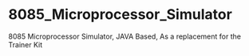 # 8085_Microprocessor_Simulator
8085 Microprocessor Simulator, JAVA Based, As a replacement for the Trainer Kit
